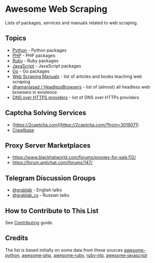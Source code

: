 # Awesome Web Scraping

Lists of packages, services and manuals related to web scraping.

## Topics

* [Python](https://github.com/lorien/web-scraping/blob/master/python.md) - Python packages
* [PHP](https://github.com/lorien/web-scraping/blob/master/php.md) - PHP packages
* [Ruby](https://github.com/lorien/web-scraping/blob/master/ruby.md) - Ruby packages
* [JavaScript](https://github.com/lorien/web-scraping/blob/master/javascript.md) - JavaScript packages
* [Go](https://github.com/lorien/web-scraping/blob/master/golang.md) - Go packages
* [Web Scraping Manuals](https://github.com/lorien/awesome-web-scraping/blob/master/manuals.md) - list of articles and books teaching web scraping
* [dhamaniasad / HeadlessBrowsers](https://github.com/dhamaniasad/HeadlessBrowsers) - list of (almost) all headless web browsers in existence
* [DNS over HTTPS providers](https://github.com/curl/curl/wiki/DNS-over-HTTPS) - list of DNS over HTTPs providers

## Captcha Solving Services

* [https://2captcha.com](https://2captcha.com/?from=3019071)
* [Crawlbase](https://crawlbase.com/)

## Proxy Server Marketplaces

* https://www.blackhatworld.com/forums/proxies-for-sale.112/
* https://forum.antichat.com/forums/147/

## Telegram Discussion Groups
* [@grablab](https://t.me/grablab) - English talks
* [@grablab_ru](https://t.me/grablab_ru) - Russian talks

## How to Contribute to This List

See [Contributing](https://github.com/lorien/web-scraping/blob/master/CONTRIBUTING.md) guide.

## Credits

The list is based initially on some data from these sources [awesome-python](https://github.com/vinta/awesome-python), [awesome-php](https://github.com/ziadoz/awesome-php), [awesome-ruby](https://github.com/markets/awesome-ruby), [ruby-nlp](https://github.com/diasks2/ruby-nlp), [awesome-javascript](https://github.com/sorrycc/awesome-javascript)
